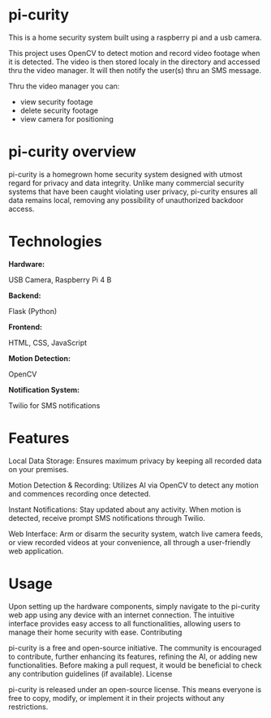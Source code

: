 # pi-curity

This is a home security system built using a raspberry pi and a usb camera.

This project uses OpenCV to detect motion and record video footage when it is detected. The video is then stored localy in the directory and accessed thru the video manager. It will then notify the user(s) thru an SMS message.

Thru the video manager you can:
- view security footage
- delete security footage
- view camera for positioning


# pi-curity overview

pi-curity is a homegrown home security system designed with utmost regard for privacy and data integrity. Unlike many commercial security systems that have been caught violating user privacy, pi-curity ensures all data remains local, removing any possibility of unauthorized backdoor access.

# Technologies

**Hardware:**

USB Camera, Raspberry Pi 4 B

**Backend:**

Flask (Python)

**Frontend:**

HTML, CSS, JavaScript

**Motion Detection:** 

OpenCV

**Notification System:** 

Twilio for SMS notifications

# Features

Local Data Storage: Ensures maximum privacy by keeping all recorded data on your premises.

Motion Detection & Recording: Utilizes AI via OpenCV to detect any motion and commences recording once detected.

Instant Notifications: Stay updated about any activity. When motion is detected, receive prompt SMS notifications through Twilio.

Web Interface: Arm or disarm the security system, watch live camera feeds, or view recorded videos at your convenience, all through a user-friendly web application.

# Usage

Upon setting up the hardware components, simply navigate to the pi-curity web app using any device with an internet connection. The intuitive interface provides easy access to all functionalities, allowing users to manage their home security with ease.
Contributing

pi-curity is a free and open-source initiative. The community is encouraged to contribute, further enhancing its features, refining the AI, or adding new functionalities. Before making a pull request, it would be beneficial to check any contribution guidelines (if available).
License

pi-curity is released under an open-source license. This means everyone is free to copy, modify, or implement it in their projects without any restrictions.

